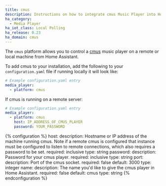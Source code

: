 ```yaml
---
title: cmus
description: Instructions on how to integrate cmus Music Player into Home Assistant.
ha_category:
  - Media Player
ha_iot_class: Local Polling
ha_release: 0.23
ha_domain: cmus
---
```


The `cmus` platform allows you to control a [cmus](https://cmus.github.io/) music player on a remote or local machine from Home Assistant.

To add cmus to your installation, add the following to your `configuration.yaml` file if running locally it will look like:

```yaml
# Example configuration.yaml entry
media_player:
  - platform: cmus
```

If cmus is running on a remote server:

```yaml
# Example configuration.yaml entry
media_player:
  - platform: cmus
    host: IP_ADDRESS_OF_CMUS_PLAYER
    password: YOUR_PASSWORD
```

{% configuration %}
host:
  description: Hostname or IP address of the machine running cmus. Note if a remote cmus is configured that instance must be configured to listen to remote connections, which also requires a password to be set.
  required: inclusive
  type: string
password:
  description: Password for your cmus player.
  required: inclusive
  type: string
port:
  description: Port of the cmus socket.
  required: false
  default: 3000
  type: integer
name:
  description: The name you'd like to give the cmus player in Home Assistant.
  required: false
  default: cmus
  type: string
{% endconfiguration %}
